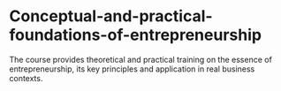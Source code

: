 # Conceptual-and-practical-foundations-of-entrepreneurship
The course provides theoretical and practical training on the essence of entrepreneurship, its key principles and application in real business contexts.
